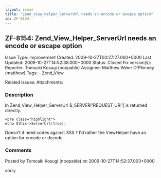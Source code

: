 ```yaml
---
layout: issue
title: "Zend_View_Helper_ServerUrl needs an encode or escape option"
id: ZF-8154
---
```


ZF-8154: Zend\_View\_Helper\_ServerUrl needs an encode or escape option
-----------------------------------------------------------------------

 Issue Type: Improvement Created: 2009-10-27T00:27:27.000+0000 Last Updated: 2009-10-27T14:52:38.000+0000 Status: Closed Fix version(s): 
 Reporter:  Tomoaki Kosugi (noopable)  Assignee:  Matthew Weier O'Phinney (matthew)  Tags: - Zend\_View
 
 Related issues: 
 Attachments: 
### Description

In Zend\_View\_Helper\_ServerUrl $\_SERVER['REQUEST\_URI'] is returned directly.

 
    <pre class="highlight">
    echo $this->ServerUrl(true);


Doesn't it need codes against XSS ? I'd rather the ViewHelper have an option for encode or decode

 

 

### Comments

Posted by Tomoaki Kosugi (noopable) on 2009-10-27T14:52:37.000+0000

sorry

 

 